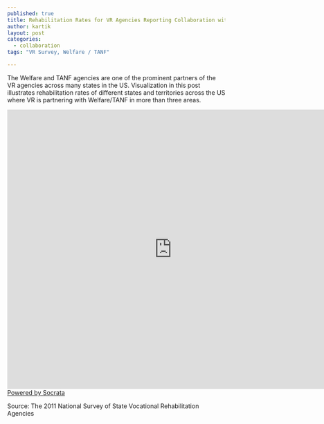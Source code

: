 ```yaml
---
published: true
title: Rehabilitation Rates for VR Agencies Reporting Collaboration with Welfare / TANF Agencies in Three or More Areas
author: kartik
layout: post
categories: 
  - collaboration
tags: "VR Survey, Welfare / TANF"

---
```


The Welfare and TANF agencies are one of the prominent partners of the VR agencies across many states in the US. Visualization in this post illustrates rehabilitation rates of different states and territories across the US where VR is partnering with Welfare/TANF in more than three areas. 
<div><iframe width="760px" height="646px" frameborder="0" scrolling="no" src="https://opendata.socrata.com/w/xss2-966y/y34g-bnf3?cur=bsPjNHuv1PG&amp;from=root"></iframe><a href="http://www.socrata.com/" target="_blank">Powered by Socrata</a>

</div>
<p>Source: The 2011 National Survey of State Vocational Rehabilitation Agencies</p>
